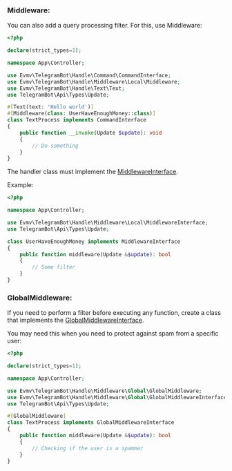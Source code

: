 ### Middleware:
You can also add a query processing filter. For this, use Middleware:
```php
<?php

declare(strict_types=1);

namespace App\Controller;

use Evmv\TelegramBot\Handle\Command\CommandInterface;
use Evmv\TelegramBot\Handle\Middleware\Local\Middleware;
use Evmv\TelegramBot\Handle\Text\Text;
use TelegramBot\Api\Types\Update;

#[Text(text: 'Hello world')]
#[Middleware(class: UserHaveEnoughMoney::class)]
class TextProcess implements CommandInterface
{
    public function __invoke(Update $update): void
    {
        // Do something
    }
}

```

The handler class must implement the [MiddlewareInterface](../src/Handle/Middleware/Local/MiddlewareInterface.php).

Example:
```php
<?php

namespace App\Controller;

use Evmv\TelegramBot\Handle\Middleware\Local\MiddlewareInterface;
use TelegramBot\Api\Types\Update;

class UserHaveEnoughMoney implements MiddlewareInterface
{
    public function middleware(Update &$update): bool
    {
        // Some filter
    }
}
```

### GlobalMiddleware:
If you need to perform a filter before executing any function, create a class that implements the [GlobalMiddlewareInterface](../src/Handle/Middleware/Global/GlobalMiddlewareInterface.php).

You may need this when you need to protect against spam from a specific user:
```php
<?php

declare(strict_types=1);

namespace App\Controller;

use Evmv\TelegramBot\Handle\Middleware\Global\GlobalMiddleware;
use Evmv\TelegramBot\Handle\Middleware\Global\GlobalMiddlewareInterface;
use TelegramBot\Api\Types\Update;

#[GlobalMiddleware]
class TextProcess implements GlobalMiddlewareInterface
{
    public function middleware(Update &$update): bool
    {
        // Checking if the user is a spammer
    }
}

```
